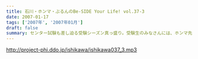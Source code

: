 ```yaml
---
title: 石川・ホンマ・ぶるんのBe-SIDE Your Life! vol.37-3
date: 2007-01-17
tags: ['2007年', '2007年01月']
draft: false
summary: センター試験も差し迫る受験シーズン真っ盛り。受験生のみなさんには、ホンマ先生からの素敵な「声のプレゼント」もこちらから配信しております。最後の最後までお聴きのがしなく！NAMAE
---
```


http://project-phi.ddo.jp/ishikawa/ishikawa037_3.mp3
